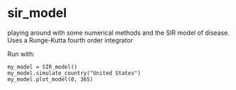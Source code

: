 # sir_model
playing around with some numerical methods and the SIR model of disease. Uses a Runge-Kutta fourth order integrator

Run with:
```
my_model = SIR_model()
my_model.simulate_country("United States")
my_model.plot_model(0, 365)
```
